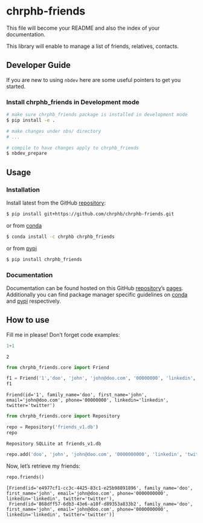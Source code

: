 # chrphb-friends


<!-- WARNING: THIS FILE WAS AUTOGENERATED! DO NOT EDIT! -->

This file will become your README and also the index of your
documentation.

This library will enable to manage a list of friends, relatives,
contacts.

## Developer Guide

If you are new to using `nbdev` here are some useful pointers to get you
started.

### Install chrphb_friends in Development mode

``` sh
# make sure chrphb_friends package is installed in development mode
$ pip install -e .

# make changes under nbs/ directory
# ...

# compile to have changes apply to chrphb_friends
$ nbdev_prepare
```

## Usage

### Installation

Install latest from the GitHub
[repository](https://github.com/chrphb/chrphb-friends):

``` sh
$ pip install git+https://github.com/chrphb/chrphb-friends.git
```

or from [conda](https://anaconda.org/chrphb/chrphb-friends)

``` sh
$ conda install -c chrphb chrphb_friends
```

or from [pypi](https://pypi.org/project/chrphb-friends/)

``` sh
$ pip install chrphb_friends
```

### Documentation

Documentation can be found hosted on this GitHub
[repository](https://github.com/chrphb/chrphb-friends)’s
[pages](https://chrphb.github.io/chrphb-friends/). Additionally you can
find package manager specific guidelines on
[conda](https://anaconda.org/chrphb/chrphb-friends) and
[pypi](https://pypi.org/project/chrphb-friends/) respectively.

## How to use

Fill me in please! Don’t forget code examples:

``` python
1+1
```

    2

``` python
from chrphb_friends.core import Friend
```

``` python
f1 = Friend('1','doo', 'john', 'john@doo.com', '00000000', 'linkedin', 'twitter')
f1
```

    Friend(id='1', family_name='doo', first_name='john', email='john@doo.com', phone='00000000', linkedin='linkedin', twitter='twitter')

``` python
from chrphb_friends.core import Repository
```

``` python
repo = Repository('friends_v1.db')
repo
```

    Repository SQLLite at friends_v1.db

``` python
repo.add('doo', 'john', 'john@doo.com', '0000000000', 'linkedin', 'twitter')
```

Now, let’s retrieve my friends:

``` python
repo.friends()
```

    [Friend(id='e4977cf1-cc3c-4425-83c1-e25b98891896', family_name='doo', first_name='john', email='john@doo.com', phone='0000000000', linkedin='linkedin', twitter='twitter'),
     Friend(id='868dff57-6db3-43e6-a10f-d89353a833b2', family_name='doo', first_name='john', email='john@doo.com', phone='0000000000', linkedin='linkedin', twitter='twitter')]
